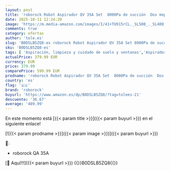 ```yaml
---
layout: post
title: 'roborock Robot Aspirador QV 35A Set  8000Pa de succión  Dos mopas giratorias elevables  cepillos antienredos  tecnología reactiva para Evitar obstáculos  navegación y mapeo Blanco'
date: 2025-10-11 12:24:20
image: 'https://m.media-amazon.com/images/I/41+TU915rCL._SL500_._SL400_.jpg'
comments: true
category: ofertas
author: 'tole.es'
slug: 'B0DSLB5ZQ8-es roborock Robot Aspirador QV 35A Set 8000Pa de succión Dos...'
sku: 'B0DSLB5ZQ8-es'
tags: [ 'Aspiración, limpieza y cuidado de suelo y ventanas','Aspiradoras','Hogar y cocina','Robots aspiradores','roborock','🇪🇸', ]
actualPrice: 379.99 EUR
currency: EUR
price: 379.99
comparePrice: 599.99 EUR
prodname: 'roborock Robot Aspirador QV 35A Set  8000Pa de succión  Dos mopas giratorias elevables  cepillos antienredos  tecnología reactiva para Evitar obstáculos  navegación y mapeo Blanco'
country: 'es'
flag: '🇪🇸'
brand: 'roborock'
buyurl: 'https://www.amazon.es/dp/B0DSLB5ZQ8/?tag=tolees-21'
descuento: '36.67'
average: '489.99'
---
```


En este momento está [{{< param title >}}]({{< param buyurl >}}) en el siguiente enlace!

[![{{< param prodname >}}]({{< param image >}})]({{< param buyurl >}})

🔎:

- roborock QA 35A

[🛒 Aquí!!!]({{< param buyurl >}})
{{<world>}}B0DSLB5ZQ8{{</world>}}
